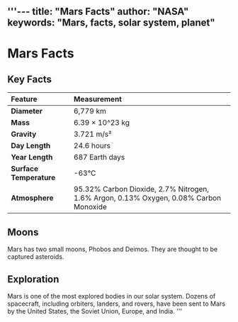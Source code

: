 '''---
title: "Mars Facts"
author: "NASA"
keywords: "Mars, facts, solar system, planet"
---

# Mars Facts

## Key Facts

| Feature | Measurement |
| :--- | :--- |
| **Diameter** | 6,779 km |
| **Mass** | 6.39 × 10^23 kg |
| **Gravity** | 3.721 m/s² |
| **Day Length** | 24.6 hours |
| **Year Length** | 687 Earth days |
| **Surface Temperature** | -63°C |
| **Atmosphere** | 95.32% Carbon Dioxide, 2.7% Nitrogen, 1.6% Argon, 0.13% Oxygen, 0.08% Carbon Monoxide |

## Moons

Mars has two small moons, Phobos and Deimos. They are thought to be captured asteroids.

## Exploration

Mars is one of the most explored bodies in our solar system. Dozens of spacecraft, including orbiters, landers, and rovers, have been sent to Mars by the United States, the Soviet Union, Europe, and India.
'''